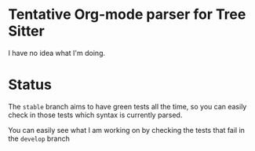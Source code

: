 # Tentative Org-mode parser for Tree Sitter

I have no idea what I'm doing.

# Status

The `stable` branch aims to have green tests all the time, so you can easily
check in those tests which syntax is currently parsed.

You can easily see what I am working on by checking the tests that fail in
the `develop` branch
